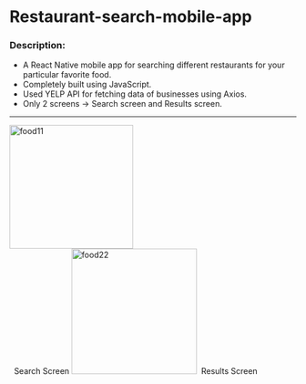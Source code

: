 # Restaurant-search-mobile-app

### Description:

- A React Native mobile app for searching different restaurants for your particular favorite food.
- Completely built using JavaScript.
- Used YELP API for fetching data of businesses using Axios.
- Only 2 screens -> Search screen and Results screen.

---

<div >


<img style="margin-right: 300px;" width="217" alt="food11" src="https://user-images.githubusercontent.com/111632054/185780631-ee68e481-2928-4633-988f-bf6c64c14a63.PNG">
&nbsp;
Search Screen
<img width="220" alt="food22" src="https://user-images.githubusercontent.com/111632054/185780633-dd4c402b-af77-418b-8881-ce79ac1c3951.PNG">&nbsp;
Results Screen


</div>
